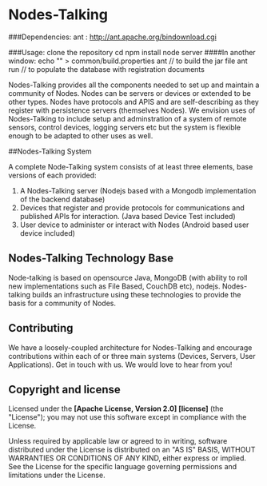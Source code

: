 # Nodes-Talking

###Dependencies:
    ant : http://ant.apache.org/bindownload.cgi

###Usage:   clone the repository
            cd <install dir>
            npm install
            node server
####In another window:
            echo "<your jdk home>" > common/build.properties
            ant // to build the jar file
            ant run // to populate the database with registration documents

Nodes-Talking provides all the components needed to set up and maintain a community of Nodes. Nodes can be servers or devices or extended to be other types.  Nodes have protocols and APIS and are self-describing as they register with persistence servers (themselves Nodes).  We envision uses of Nodes-Talking to include setup and adminstration of a system of remote sensors, control devices, logging servers etc but the system is flexible enough to be adapted to other uses as well.

##Nodes-Talking System

A complete Node-Talking system consists of at least three elements, base versions of each provided:

1. A Nodes-Talking server (Nodejs based with a Mongodb implementation of the backend database)
2. Devices that register and provide protocols for communications and published APIs for interaction. (Java based Device Test included)
3. User device to administer or interact with Nodes (Android based user device included)

## Nodes-Talking Technology Base

Node-talking is based on opensource Java, MongoDB (with ability to roll new implementations such as File Based, CouchDB etc), nodejs.  Nodes-talking builds an infrastructure using these technologies to provide the basis for a community of Nodes.

## Contributing

We have a loosely-coupled architecture for Nodes-Talking and encourage  contributions within each of or three main systems (Devices, Servers, User Applications). Get in touch with us. We would love to hear from you!


## Copyright and license


Licensed under the **[Apache License, Version 2.0] [license]** (the "License");
you may not use this software except in compliance with the License.

Unless required by applicable law or agreed to in writing, software
distributed under the License is distributed on an "AS IS" BASIS,
WITHOUT WARRANTIES OR CONDITIONS OF ANY KIND, either express or implied.
See the License for the specific language governing permissions and
limitations under the License.


